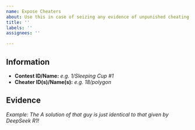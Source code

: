 ```yaml
---
name: Expose Cheaters
about: Use this in case of seizing any evidence of unpunished cheating.
title: ''
labels: ''
assignees: ''

---
```


## Information

- **Contest ID/Name:** *e.g. 1/Sleeping Cup #1*
- **Cheater ID(s)/Name(s):** *e.g. 18/polygon*

## Evidence

*Example: The A solution of that guy is just identical to that given by DeepSeek R1!*
